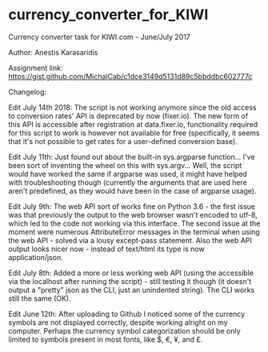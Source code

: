 # currency_converter_for_KIWI
Currency converter task for KIWI.com - June/July 2017

Author: Anestis Karasaridis

Assignment link: https://gist.github.com/MichalCab/c1dce3149d5131d89c5bbddbc602777c


Changelog:

Edit July 14th 2018: The script is not working anymore since the old access to conversion rates' API is deprecated by now (fixer.io). The new form of this API is accessible after registration at data.fixer.io, functionality required for this script to work is however not available for free (specifically, it seems that it's not possible to get rates for a user-defined conversion base).

Edit July 11th: Just found out about the built-in sys.argparse function... I've been sort of inventing the wheel on this with sys.argv... Well, the script would have worked the same if argparse was used, it might have helped with troubleshooting though (currently the arguments that are used here aren't predefined, as they would have been in the case of argparse usage).

Edit July 9th: The web API sort of works fine on Python 3.6 - the first issue was that previously the output to the web browser wasn't encoded to utf-8, which led to the code not working via this interface. The second issue at the moment were numerous AttributeError messages in the terminal when using the web API - solved via a lousy except-pass statement. Also the web API output looks nicer now - instead of text/html its type is now application/json.

Edit July 8th: Added a more or less working web API (using the accessible via the localhost after running the script) - still testing it though (it doesn't output a "pretty" json as the CLI, just an unindented string). The CLI works still the same (OK).

Edit June 12th: After uploading to Github I noticed some of the currency symbols are not displayed correctly, despite working alright on my computer. Perhaps the currency symbol categorization should be only limited to symbols present in most fonts, like $, €, ¥, and £.
